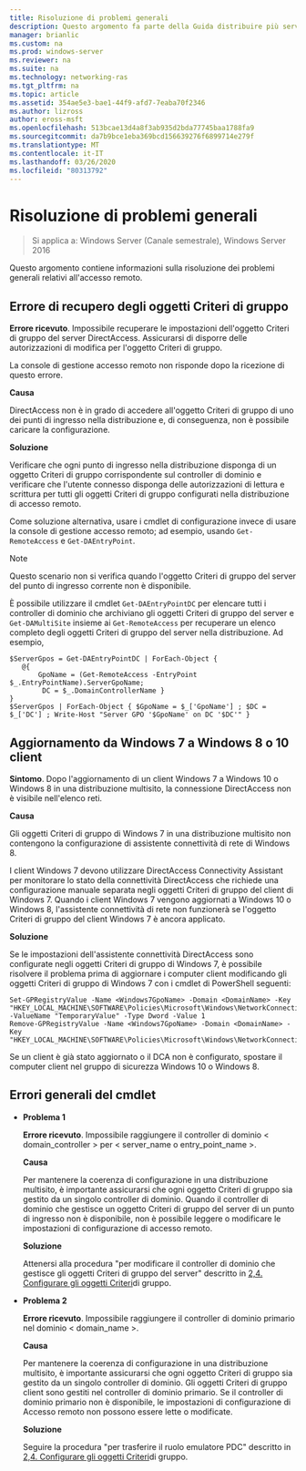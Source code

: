 ```yaml
---
title: Risoluzione di problemi generali
description: Questo argomento fa parte della Guida distribuire più server di accesso remoto in una distribuzione multisito di Windows Server 2016.
manager: brianlic
ms.custom: na
ms.prod: windows-server
ms.reviewer: na
ms.suite: na
ms.technology: networking-ras
ms.tgt_pltfrm: na
ms.topic: article
ms.assetid: 354ae5e3-bae1-44f9-afd7-7eaba70f2346
ms.author: lizross
author: eross-msft
ms.openlocfilehash: 513bcae13d4a8f3ab935d2bda77745baa1788fa9
ms.sourcegitcommit: da7b9bce1eba369bcd156639276f6899714e279f
ms.translationtype: MT
ms.contentlocale: it-IT
ms.lasthandoff: 03/26/2020
ms.locfileid: "80313792"
---
```

# <a name="troubleshooting-general-issues"></a>Risoluzione di problemi generali

>Si applica a: Windows Server (Canale semestrale), Windows Server 2016

Questo argomento contiene informazioni sulla risoluzione dei problemi generali relativi all'accesso remoto.  
  
## <a name="gpo-retrieval-error"></a>Errore di recupero degli oggetti Criteri di gruppo  
**Errore ricevuto**. Impossibile recuperare le impostazioni dell'oggetto Criteri di gruppo del server DirectAccess. Assicurarsi di disporre delle autorizzazioni di modifica per l'oggetto Criteri di gruppo.  
  
La console di gestione accesso remoto non risponde dopo la ricezione di questo errore.  
  
**Causa**  
  
DirectAccess non è in grado di accedere all'oggetto Criteri di gruppo di uno dei punti di ingresso nella distribuzione e, di conseguenza, non è possibile caricare la configurazione.  
  
**Soluzione**  
  
Verificare che ogni punto di ingresso nella distribuzione disponga di un oggetto Criteri di gruppo corrispondente sul controller di dominio e verificare che l'utente connesso disponga delle autorizzazioni di lettura e scrittura per tutti gli oggetti Criteri di gruppo configurati nella distribuzione di accesso remoto.  
  
Come soluzione alternativa, usare i cmdlet di configurazione invece di usare la console di gestione accesso remoto; ad esempio, usando `Get-RemoteAccess` e `Get-DAEntryPoint`.  
  
> [!NOTE]  
> Questo scenario non si verifica quando l'oggetto Criteri di gruppo del server del punto di ingresso corrente non è disponibile.  
  
È possibile utilizzare il cmdlet `Get-DAEntryPointDC` per elencare tutti i controller di dominio che archiviano gli oggetti Criteri di gruppo del server e `Get-DAMultiSite` insieme ai `Get-RemoteAccess` per recuperare un elenco completo degli oggetti Criteri di gruppo del server nella distribuzione. Ad esempio,  
  
```  
$ServerGpos = Get-DAEntryPointDC | ForEach-Object {   
   @{   
       GpoName = (Get-RemoteAccess -EntryPoint $_.EntryPointName).ServerGpoName;   
        DC = $_.DomainControllerName }   
}  
$ServerGpos | ForEach-Object { $GpoName = $_['GpoName'] ; $DC = $_['DC'] ; Write-Host "Server GPO '$GpoName' on DC '$DC'" }  
```  
  
## <a name="windows-7-to-windows-8-or-10-client-upgrade"></a>Aggiornamento da Windows 7 a Windows 8 o 10 client  
**Sintomo**. Dopo l'aggiornamento di un client Windows 7 a Windows 10 o Windows 8 in una distribuzione multisito, la connessione DirectAccess non è visibile nell'elenco reti.  
  
**Causa**  
  
Gli oggetti Criteri di gruppo di Windows 7 in una distribuzione multisito non contengono la configurazione di assistente connettività di rete di Windows 8.  
  
 I client Windows 7 devono utilizzare DirectAccess Connectivity Assistant per monitorare lo stato della connettività DirectAccess che richiede una configurazione manuale separata negli oggetti Criteri di gruppo del client di Windows 7. Quando i client Windows 7 vengono aggiornati a Windows 10 o Windows 8, l'assistente connettività di rete non funzionerà se l'oggetto Criteri di gruppo del client Windows 7 è ancora applicato.  
  
**Soluzione**  
  
Se le impostazioni dell'assistente connettività DirectAccess sono configurate negli oggetti Criteri di gruppo di Windows 7, è possibile risolvere il problema prima di aggiornare i computer client modificando gli oggetti Criteri di gruppo di Windows 7 con i cmdlet di PowerShell seguenti:  
  
```  
Set-GPRegistryValue -Name <Windows7GpoName> -Domain <DomainName> -Key "HKEY_LOCAL_MACHINE\SOFTWARE\Policies\Microsoft\Windows\NetworkConnectivityAssistant" -ValueName "TemporaryValue" -Type Dword -Value 1  
Remove-GPRegistryValue -Name <Windows7GpoName> -Domain <DomainName> -Key "HKEY_LOCAL_MACHINE\SOFTWARE\Policies\Microsoft\Windows\NetworkConnectivityAssistant"  
```  
  
Se un client è già stato aggiornato o il DCA non è configurato, spostare il computer client nel gruppo di sicurezza Windows 10 o Windows 8.  
  
## <a name="general-cmdlet-errors"></a>Errori generali del cmdlet  
  
-   **Problema 1**  
  
    **Errore ricevuto**. Impossibile raggiungere il controller di dominio < domain_controller > per < server_name o entry_point_name >.  
  
    **Causa**  
  
    Per mantenere la coerenza di configurazione in una distribuzione multisito, è importante assicurarsi che ogni oggetto Criteri di gruppo sia gestito da un singolo controller di dominio. Quando il controller di dominio che gestisce un oggetto Criteri di gruppo del server di un punto di ingresso non è disponibile, non è possibile leggere o modificare le impostazioni di configurazione di accesso remoto.  
  
    **Soluzione**  
  
    Attenersi alla procedura "per modificare il controller di dominio che gestisce gli oggetti Criteri di gruppo del server" descritto in [2,4. Configurare gli oggetti Criteri](assetId:///b1960686-a81e-4f48-83f1-cc4ea484df43#ConfigGPOs)di gruppo.  
  
-   **Problema 2**  
  
    **Errore ricevuto**. Impossibile raggiungere il controller di dominio primario nel dominio < domain_name >.  
  
    **Causa**  
  
    Per mantenere la coerenza di configurazione in una distribuzione multisito, è importante assicurarsi che ogni oggetto Criteri di gruppo sia gestito da un singolo controller di dominio. Gli oggetti Criteri di gruppo client sono gestiti nel controller di dominio primario. Se il controller di dominio primario non è disponibile, le impostazioni di configurazione di Accesso remoto non possono essere lette o modificate.  
  
    **Soluzione**  
  
    Seguire la procedura "per trasferire il ruolo emulatore PDC" descritto in [2,4. Configurare gli oggetti Criteri](assetId:///b1960686-a81e-4f48-83f1-cc4ea484df43#ConfigGPOs)di gruppo.  
  


